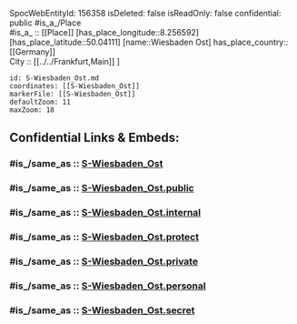 ﻿---
location:
- 50.04111
- 8.256592
mapmarker: train
mapzoom:
- 8
- 18
tags:
- geo/station/train
type: Station
---

SpocWebEntityId: 156358
isDeleted: false
isReadOnly: false
confidential: public
#is_a_/Place  
#is_a_ :: [[Place]] 
[has_place_longitude::8.256592] 
[has_place_latitude::50.04111] 
[name::Wiesbaden Ost] 
has_place_country:: [[Germany]]  
City :: [[../../Frankfurt,Main]] ] 


```leaflet
id: S-Wiesbaden_Ost.md
coordinates: [[S-Wiesbaden_Ost]] 
markerFile: [[S-Wiesbaden_Ost]] 
defaultZoom: 11 
maxZoom: 18
```


## Confidential Links & Embeds: 

### #is_/same_as :: [S-Wiesbaden_Ost](S-Wiesbaden_Ost.md) 

### #is_/same_as :: [S-Wiesbaden_Ost.public](/_public/Earth/Continent/Europe/Europe~Central/Germany/Germany~West/Hessen/counties~Hessen/Frankfurt~Main/Stations-FFM~S/S-Wiesbaden_Ost.public.md) 

### #is_/same_as :: [S-Wiesbaden_Ost.internal](/_internal/Earth/Continent/Europe/Europe~Central/Germany/Germany~West/Hessen/counties~Hessen/Frankfurt~Main/Stations-FFM~S/S-Wiesbaden_Ost.internal.md) 

### #is_/same_as :: [S-Wiesbaden_Ost.protect](/_protect/Earth/Continent/Europe/Europe~Central/Germany/Germany~West/Hessen/counties~Hessen/Frankfurt~Main/Stations-FFM~S/S-Wiesbaden_Ost.protect.md) 

### #is_/same_as :: [S-Wiesbaden_Ost.private](/_private/Earth/Continent/Europe/Europe~Central/Germany/Germany~West/Hessen/counties~Hessen/Frankfurt~Main/Stations-FFM~S/S-Wiesbaden_Ost.private.md) 

### #is_/same_as :: [S-Wiesbaden_Ost.personal](/_personal/Earth/Continent/Europe/Europe~Central/Germany/Germany~West/Hessen/counties~Hessen/Frankfurt~Main/Stations-FFM~S/S-Wiesbaden_Ost.personal.md) 

### #is_/same_as :: [S-Wiesbaden_Ost.secret](/_secret/Earth/Continent/Europe/Europe~Central/Germany/Germany~West/Hessen/counties~Hessen/Frankfurt~Main/Stations-FFM~S/S-Wiesbaden_Ost.secret.md)

